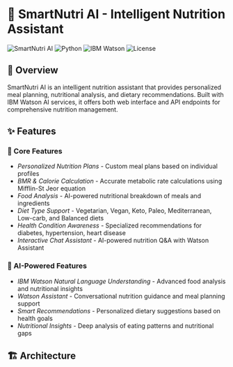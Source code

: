 # 🥗 SmartNutri AI - Intelligent Nutrition Assistant

![SmartNutri AI](https://img.shields.io/badge/SmartNutri-AI%20Powered-blue?style=for-the-badge)
![Python](https://img.shields.io/badge/Python-3.8+-green?style=for-the-badge)
![IBM Watson](https://img.shields.io/badge/IBM-Watson%20AI-blue?style=for-the-badge)
![License](https://img.shields.io/badge/License-MIT-yellow?style=for-the-badge)

## 📖 Overview

SmartNutri AI is an intelligent nutrition assistant that provides personalized meal planning, nutritional analysis, and dietary recommendations. Built with IBM Watson AI services, it offers both web interface and API endpoints for comprehensive nutrition management.

## ✨ Features

### 🎯 Core Features
- *Personalized Nutrition Plans* - Custom meal plans based on individual profiles
- *BMR & Calorie Calculation* - Accurate metabolic rate calculations using Mifflin-St Jeor equation
- *Food Analysis* - AI-powered nutritional breakdown of meals and ingredients
- *Diet Type Support* - Vegetarian, Vegan, Keto, Paleo, Mediterranean, Low-carb, and Balanced diets
- *Health Condition Awareness* - Specialized recommendations for diabetes, hypertension, heart disease
- *Interactive Chat Assistant* - AI-powered nutrition Q&A with Watson Assistant

### 🤖 AI-Powered Features
- *IBM Watson Natural Language Understanding* - Advanced food analysis and nutritional insights
- *Watson Assistant* - Conversational nutrition guidance and meal planning support
- *Smart Recommendations* - Personalized dietary suggestions based on health goals
- *Nutritional Insights* - Deep analysis of eating patterns and nutritional gaps

## 🏗 Architecture
